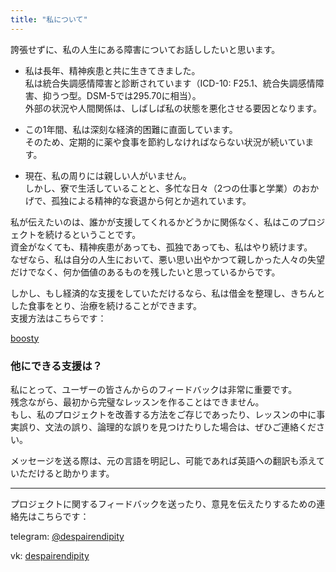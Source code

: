 ```yaml
---
title: "私について"
---
```


誇張せずに、私の人生にある障害についてお話ししたいと思います。

- 私は長年、精神疾患と共に生きてきました。  
  私は統合失調感情障害と診断されています（ICD-10: F25.1、統合失調感情障害、抑うつ型。DSM-5では295.70に相当）。  
  外部の状況や人間関係は、しばしば私の状態を悪化させる要因となります。

- この1年間、私は深刻な経済的困難に直面しています。  
  そのため、定期的に薬や食事を節約しなければならない状況が続いています。

- 現在、私の周りには親しい人がいません。  
  しかし、寮で生活していることと、多忙な日々（2つの仕事と学業）のおかげで、孤独による精神的な衰退から何とか逃れています。

私が伝えたいのは、誰かが支援してくれるかどうかに関係なく、私はこのプロジェクトを続けるということです。  
資金がなくても、精神疾患があっても、孤独であっても、私はやり続けます。  
なぜなら、私は自分の人生において、悪い思い出やかつて親しかった人々の失望だけでなく、何か価値のあるものを残したいと思っているからです。  

しかし、もし経済的な支援をしていただけるなら、私は借金を整理し、きちんとした食事をとり、治療を続けることができます。  
支援方法はこちらです：

[boosty](https://boosty.to/despairendipity)

### 他にできる支援は？

私にとって、ユーザーの皆さんからのフィードバックは非常に重要です。  
残念ながら、最初から完璧なレッスンを作ることはできません。  
もし、私のプロジェクトを改善する方法をご存じであったり、レッスンの中に事実誤り、文法の誤り、論理的な誤りを見つけたりした場合は、ぜひご連絡ください。  

メッセージを送る際は、元の言語を明記し、可能であれば英語への翻訳も添えていただけると助かります。

---

プロジェクトに関するフィードバックを送ったり、意見を伝えたりするための連絡先はこちらです：

telegram: [@despairendipity](https://t.me/despairendipity)

vk: [despairendipity](https://vk.com/despairendipity)

